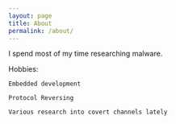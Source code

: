 ```yaml
---
layout: page
title: About
permalink: /about/
---
```

I spend most of my time researching malware.

Hobbies:

	Embedded development

	Protocol Reversing

	Various research into covert channels lately

